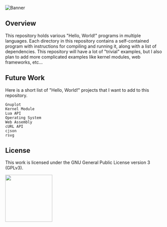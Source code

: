 ![Banner](https://s-christy.com/status-banner-service/hello-world-collection/banner-slim.svg)

## Overview

This repository holds various "Hello, World!" programs in multiple languages.
Each directory in this repository contains a self-contained program with
instructions for compiling and running it, along with a list of dependencies.
This repository will have a lot of "trivial" examples, but I also plan to add
more complicated examples like kernel modules, web frameworks, etc...

## Future Work

Here is a short list of "Hello, World!" projects that I want to add to this
repository.

```
Gnuplot
Kernel Module
Lua API
Operating System
Web Assembly
cURL API
cjson
rsvg
```

## License

This work is licensed under the GNU General Public License version 3 (GPLv3).

[<img src="https://s-christy.com/status-banner-service/GPLv3_Logo.svg" width="150" />](https://www.gnu.org/licenses/gpl-3.0.en.html)
